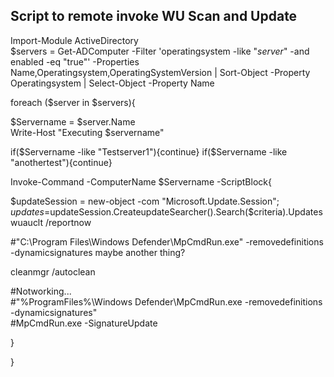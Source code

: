 ## Script to remote invoke WU Scan and Update  

Import-Module ActiveDirectory  
$servers = Get-ADComputer -Filter 'operatingsystem -like "*server*" -and enabled -eq "true"' -Properties Name,Operatingsystem,OperatingSystemVersion | Sort-Object -Property Operatingsystem | Select-Object -Property Name  

foreach ($server in $servers){  

$Servername = $server.Name  
Write-Host "Executing $servername"  

if($Servername -like "Testserver1"){continue}  
if($Servername -like "anothertest"){continue}  

Invoke-Command -ComputerName $Servername -ScriptBlock{  

$updateSession = new-object -com "Microsoft.Update.Session"; $updates=$updateSession.CreateupdateSearcher().Search($criteria).Updates  
wuauclt /reportnow  

#"C:\Program Files\Windows Defender\MpCmdRun.exe" -removedefinitions -dynamicsignatures  maybe another thing?  

cleanmgr /autoclean  

#Notworking...  
#"%ProgramFiles%\Windows Defender\MpCmdRun.exe -removedefinitions -dynamicsignatures"  
#MpCmdRun.exe -SignatureUpdate  

}  

}  


